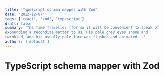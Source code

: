 ```yaml
---
title: 'TypeScript schema mapper with Zod'
date: '2022-12-07'
tags: ['react', 'zod', 'typescript']
draft: false
summary: 'The Time Traveller (for so it will be convenient to speak of him) was
expounding a recondite matter to us. His pale grey eyes shone and
twinkled, and his usually pale face was flushed and animated...'
authors: ['default']
---
```


# TypeScript schema mapper with Zod
